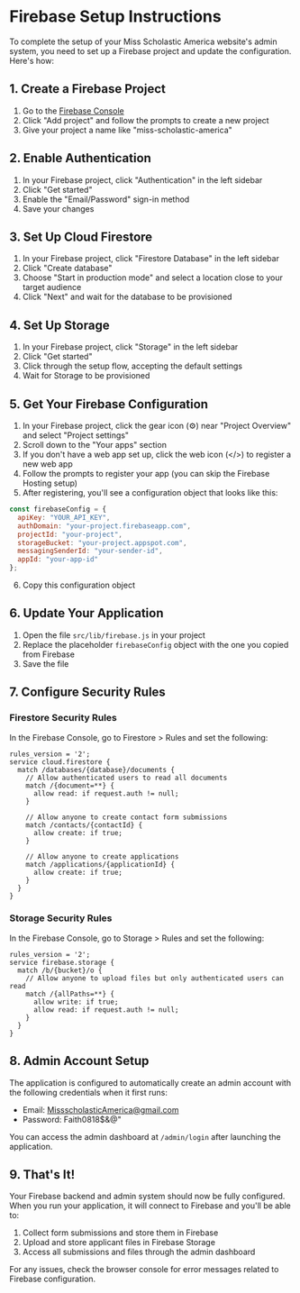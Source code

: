 # Firebase Setup Instructions

To complete the setup of your Miss Scholastic America website's admin system, you need to set up a Firebase project and update the configuration. Here's how:

## 1. Create a Firebase Project

1. Go to the [Firebase Console](https://console.firebase.google.com/)
2. Click "Add project" and follow the prompts to create a new project
3. Give your project a name like "miss-scholastic-america"

## 2. Enable Authentication

1. In your Firebase project, click "Authentication" in the left sidebar
2. Click "Get started"
3. Enable the "Email/Password" sign-in method
4. Save your changes

## 3. Set Up Cloud Firestore

1. In your Firebase project, click "Firestore Database" in the left sidebar
2. Click "Create database"
3. Choose "Start in production mode" and select a location close to your target audience
4. Click "Next" and wait for the database to be provisioned

## 4. Set Up Storage

1. In your Firebase project, click "Storage" in the left sidebar
2. Click "Get started"
3. Click through the setup flow, accepting the default settings
4. Wait for Storage to be provisioned

## 5. Get Your Firebase Configuration

1. In your Firebase project, click the gear icon (⚙️) near "Project Overview" and select "Project settings"
2. Scroll down to the "Your apps" section
3. If you don't have a web app set up, click the web icon (</>) to register a new web app
4. Follow the prompts to register your app (you can skip the Firebase Hosting setup)
5. After registering, you'll see a configuration object that looks like this:

```javascript
const firebaseConfig = {
  apiKey: "YOUR_API_KEY",
  authDomain: "your-project.firebaseapp.com",
  projectId: "your-project",
  storageBucket: "your-project.appspot.com",
  messagingSenderId: "your-sender-id",
  appId: "your-app-id"
};
```

6. Copy this configuration object

## 6. Update Your Application

1. Open the file `src/lib/firebase.js` in your project
2. Replace the placeholder `firebaseConfig` object with the one you copied from Firebase
3. Save the file

## 7. Configure Security Rules

### Firestore Security Rules

In the Firebase Console, go to Firestore > Rules and set the following:

```
rules_version = '2';
service cloud.firestore {
  match /databases/{database}/documents {
    // Allow authenticated users to read all documents
    match /{document=**} {
      allow read: if request.auth != null;
    }
    
    // Allow anyone to create contact form submissions
    match /contacts/{contactId} {
      allow create: if true;
    }
    
    // Allow anyone to create applications
    match /applications/{applicationId} {
      allow create: if true;
    }
  }
}
```

### Storage Security Rules

In the Firebase Console, go to Storage > Rules and set the following:

```
rules_version = '2';
service firebase.storage {
  match /b/{bucket}/o {
    // Allow anyone to upload files but only authenticated users can read
    match /{allPaths=**} {
      allow write: if true;
      allow read: if request.auth != null;
    }
  }
}
```

## 8. Admin Account Setup

The application is configured to automatically create an admin account with the following credentials when it first runs:

- Email: MissscholasticAmerica@gmail.com
- Password: Faith0818$&@"

You can access the admin dashboard at `/admin/login` after launching the application.

## 9. That's It!

Your Firebase backend and admin system should now be fully configured. When you run your application, it will connect to Firebase and you'll be able to:

1. Collect form submissions and store them in Firebase
2. Upload and store applicant files in Firebase Storage
3. Access all submissions and files through the admin dashboard

For any issues, check the browser console for error messages related to Firebase configuration. 